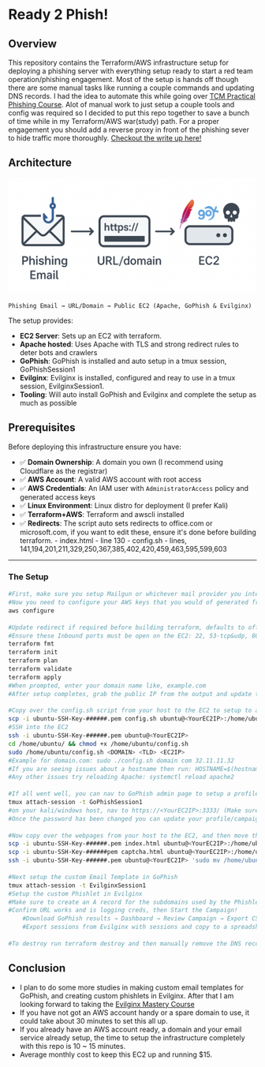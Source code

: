 # Ready 2 Phish!

## Overview

This repository contains the Terraform/AWS infrastructure setup for deploying a phishing server with everything setup ready to start a red team operation/phishing engagement. 
Most of the setup is hands off though there are some manual tasks like running a couple commands and updating DNS records.
I had the idea to automate this while going over [TCM Practical Phishing Course](https://academy.tcm-sec.com/p/practical-phishing-campaigns). Alot of manual work to just setup a couple tools and config was required so I decided to put this repo together to save a bunch of time while in my Terraform/AWS war(study) path.
For a proper engagement you should add a reverse proxy in front of the phishing sever to hide traffic more thoroughly.
[Checkout the write up here!](https://cyberchronicles.org/posts/6/)

## Architecture
![architecture diagram](/architecture.png)
```
Phishing Email → URL/Domain → Public EC2 (Apache, GoPhish & Evilginx)
```

The setup provides:
- **EC2 Server**: Sets up an EC2 with terraform.
- **Apache hosted**: Uses Apache with TLS and strong redirect rules to deter bots and crawlers
- **GoPhish**: GoPhish is installed and auto setup in a tmux session, GoPhishSession1
- **Evilginx**: Evilginx is installed, configured and reay to use in a tmux session, EvilginxSession1.
- **Tooling**: Will auto install GoPhish and Evilginx and complete the setup as much as possible
  
## Prerequisites

Before deploying this infrastructure ensure you have:

- ✅ **Domain Ownership**: A domain you own (I recommend using Cloudflare as the registrar)
- ✅ **AWS Account**: A valid AWS account with root access
- ✅ **AWS Credentials**: An IAM user with `AdministratorAccess` policy and generated access keys
- ✅ **Linux Environment**: Linux distro for deployment (I prefer Kali)
- ✅ **Terraform+AWS**: Terraform and awscli installed
- ✅ **Redirects**: The script auto sets redirects to office.com or microsoft.com, if you want to edit these, ensure it's done before building terraform.
                     - index.html - line 130
                     - config.sh - lines, 141,194,201,211,329,250,367,385,402,420,459,463,595,599,603
---

### The Setup

```bash
#First, make sure you setup Mailgun or whichever mail provider you intend to use.
#Now you need to configure your AWS keys that you would of generated from your AWS IAM user, (ensure awscli is installed): 
aws configure

#Update redirect if required before building terraform, defaults to office.com - Line 130 - index.html.
#Ensure these Inbound ports must be open on the EC2: 22, 53-tcp&udp, 80, 443, 3333
terraform fmt
terraform init
terraform plan
terraform validate
terraform apply
#When prompted, enter your domain name like, example.com
#After setup completes, grab the public IP from the output and update the DNS records for your domain with an A record that points to the new Ec2 IP (DNS only).

#Copy over the config.sh script from your host to the EC2 to setup to auto setup Apache, TLS, GoPhish and Evilginx on the Ec2:
scp -i ubuntu-SSH-Key-######.pem config.sh ubuntu@<YourEC2IP>:/home/ubuntu/
#SSH into the EC2
ssh -i ubuntu-SSH-Key-######.pem ubuntu@<YourEC2IP>
cd /home/ubuntu/ && chmod +x /home/ubuntu/config.sh
sudo /home/ubuntu/config.sh <DOMAIN> <TLD> <EC2IP>
#Example for domain.com: sudo ./config.sh domain com 32.11.11.32
#If you are seeing issues about a hostname then run: HOSTNAME=$(hostname) && echo "127.0.1.1 $HOSTNAME" | sudo tee -a /e> /dev/null
#Any other issues try reloading Apache: systemctl reload apache2

#If all went well, you can nav to GoPhish admin page to setup a profile, but first grab the password:
tmux attach-session -t GoPhishSession1
#on your kali/windows host, nav to https://<YourEC2IP>:3333/ (Make sure its your EC2 IP not your domain name) to change your password for GoPhish (make note of it as you will not be given another chance)
#Once the password has been changed you can update your profile/campaign.

#Now copy over the webpages from your host to the EC2, and then move them to the web root folder. Ensure you are using your pem file name and your EC2 Public IP.
scp -i ubuntu-SSH-Key-######.pem index.html ubuntu@<YourEC2IP>:/home/ubuntu/
scp -i ubuntu-SSH-Key-######pem captcha.html ubuntu@<YourEC2IP>:/home/ubuntu/
ssh -i ubuntu-SSH-Key-######.pem ubuntu@<YourEC2IP> 'sudo mv /home/ubuntu/index.html /var/www/<yourdomain>/ && sudo mv /home/ubuntu/captcha.html /var/www/<yourdomain>/'

#Next setup the custom Email Template in GoPhish
tmux attach-session -t EvilginxSession1
#Setup the custom Phishlet in Evilginx
#Make sure to create an A record for the subdomains used by the Phishlet
#Confirm URL works and is logging creds, then Start the Campaign!
	#Download GoPhish results → Dashboard → Review Campaign → Export CSV
	#Export sessions from Evilginx with sessions and copy to a spreadsheet.
	
#To destroy run terraform destroy and then manually remove the DNS records.
```

## Conclusion
- I plan to do some more studies in making custom email templates for GoPhish, and creating custom phishlets in Evilginx. After that I am looking forward to taking the [Evilginx Mastery Course](https://academy.breakdev.org/evilginx-mastery)
- If you have not got an AWS account handy or a spare domain to use, it could take about 30 minutes to set this all up.
- If you already have an AWS account ready, a domain and your email service already setup, the time to setup the infrastructure completely with this repo is 10 ~ 15 minutes.
- Average monthly cost to keep this EC2 up and running $15.
